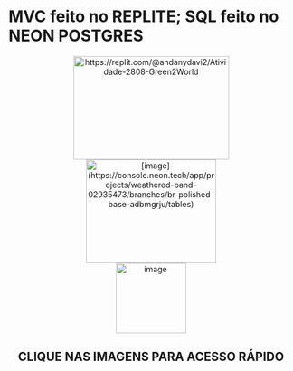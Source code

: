 <p align="center">
<h1> MVC feito no REPLITE; SQL feito no NEON POSTGRES</h1>  
</p>

<p align="center">
<a href=https://replit.com/@andanydavi2/Atividade-2808-Green2World>  
<img width="275" height="183" alt="https://replit.com/@andanydavi2/Atividade-2808-Green2World" src="https://github.com/user-attachments/assets/15f678be-76e8-45d2-a774-d024c7cf749d" />
</a>

  <a href=https://console.neon.tech/app/projects/weathered-band-02935473/branches/br-polished-base-adbmgrju/tables>
<img width="230" height="183" alt="[image](https://console.neon.tech/app/projects/weathered-band-02935473/branches/br-polished-base-adbmgrju/tables)" src="https://github.com/user-attachments/assets/67bc8b75-8d4b-492b-844a-2bcbcff01b35" />
  </a>
  
<br>
<img width="124" height="124" alt="image" src="https://github.com/user-attachments/assets/ccb4582c-581e-4d95-8630-de20228df2c7" />
</p>

<h2>
<p align="center">
 CLIQUE NAS IMAGENS PARA ACESSO RÁPIDO

</p>

<h2>
